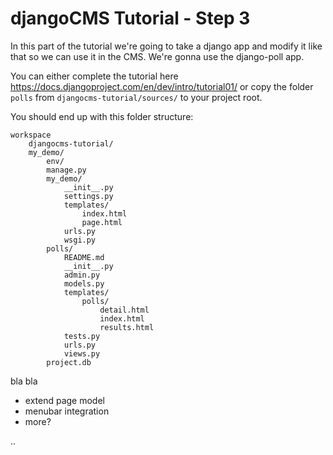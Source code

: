 djangoCMS Tutorial - Step 3
===========================
In this part of the tutorial we're going to take a django app and modify it like that so we can use it in the CMS. We're gonna use the django-poll app.

You can either complete the tutorial here <https://docs.djangoproject.com/en/dev/intro/tutorial01/> or copy the folder `polls` from `djangocms-tutorial/sources/` to your project root.

You should end up with this folder structure:

```
workspace
	djangocms-tutorial/
	my_demo/
		env/
		manage.py
		my_demo/
			__init__.py
			settings.py
			templates/
				index.html
				page.html
			urls.py
			wsgi.py
		polls/
			README.md
			__init__.py
			admin.py
			models.py
			templates/
				polls/
					detail.html
					index.html
					results.html
			tests.py
			urls.py
			views.py
		project.db
```


bla bla

* extend page model
* menubar integration
* more?

..
